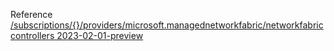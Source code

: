 Reference [/subscriptions/{}/providers/microsoft.managednetworkfabric/networkfabriccontrollers 2023-02-01-preview](/Resources/mgmt-plane/L3N1YnNjcmlwdGlvbnMve30vcHJvdmlkZXJzL21pY3Jvc29mdC5tYW5hZ2VkbmV0d29ya2ZhYnJpYy9uZXR3b3JrZmFicmljY29udHJvbGxlcnM=/2023-02-01-preview.xml)
